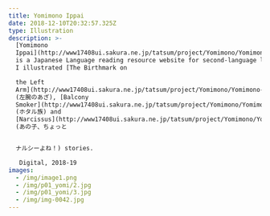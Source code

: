 ```yaml
---
title: Yomimono Ippai
date: 2018-12-10T20:32:57.325Z
type: Illustration
description: >-
  [Yomimono
  Ippai](http://www17408ui.sakura.ne.jp/tatsum/project/Yomimono/Yomimono-ippai/yomimono.html)
  is a Japanese Language reading resource website for second-language learners.
  I illustrated [The Birthmark on

  the Left
  Arm](http://www17408ui.sakura.ne.jp/tatsum/project/Yomimono/Yomimono-ippai/yomimono/PDF_level_3/R_Birth-mark_on_the_left_arm_L3.pdf)
  (左腕のあざ), [Balcony
  Smoker](http://www17408ui.sakura.ne.jp/tatsum/project/Yomimono/Yomimono-ippai/yomimono/PDF_level_2/R_balcony-smoker_L2.pdf)
  (ホタル族) and
  [Narcissus](http://www17408ui.sakura.ne.jp/tatsum/project/Yomimono/Yomimono-ippai/yomimono/PDF_level_2/R_Narcissist_L2.pdf)
  (あの子、ちょっと


  ナルシーよね！) stories. 

   Digital, 2018-19
images:
  - /img/image1.png
  - /img/p01_yomi/2.jpg
  - /img/p01_yomi/3.jpg
  - /img/img-0042.jpg
---
```


